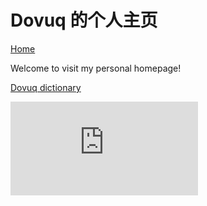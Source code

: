 # Dovuq 的个人主页

[Home](/)

Welcome to visit my personal homepage!

[Dovuq dictionary](/dictionary/)

[![](https://www.hit-counts.com/counter.php?t=MTQ0NzYzMQ==)](https://www.hit-counts.com/counter.php?t=MTQ0NzYzMQ==)
